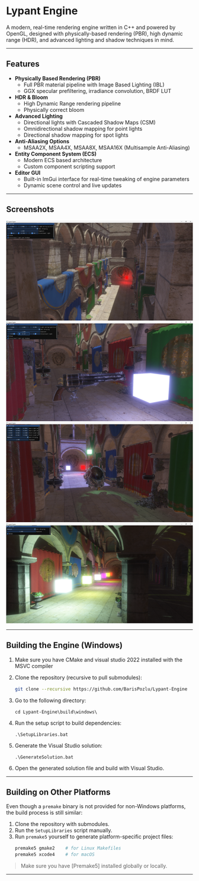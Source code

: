 # Lypant Engine

A modern, real-time rendering engine written in C++ and powered by OpenGL, designed with physically-based rendering (PBR), high dynamic range (HDR), and advanced lighting and shadow techniques in mind.

---

## Features

- **Physically Based Rendering (PBR)**
  - Full PBR material pipeline with Image Based Lighting (IBL)
  - GGX specular prefiltering, irradiance convolution, BRDF LUT
- **HDR & Bloom**
  - High Dynamic Range rendering pipeline
  - Physically correct bloom
- **Advanced Lighting**
  - Directional lights with Cascaded Shadow Maps (CSM)
  - Omnidirectional shadow mapping for point lights
  - Directional shadow mapping for spot lights
- **Anti-Aliasing Options**
  - MSAA2X, MSAA4X, MSAA8X, MSAA16X (Multisample Anti-Aliasing)
- **Entity Component System (ECS)**
  - Modern ECS based architecture
  - Custom component scripting support
- **Editor GUI**
  - Built-in ImGui interface for real-time tweaking of engine parameters
  - Dynamic scene control and live updates

---

## Screenshots

![Scene 1](assets/screenshots/scene1.png)
![Scene 2](assets/screenshots/scene2.png)
![Scene 3](assets/screenshots/scene3.png)
![Scene 4](assets/screenshots/scene4.png)

---

## Building the Engine (Windows)

1. Make sure you have CMake and visual studio 2022 installed with the MSVC compiler
   
2. Clone the repository (recursive to pull submodules):
   ```bash
   git clone --recursive https://github.com/BarisPozlu/Lypant-Engine
   ```

3. Go to the following directory:
   ```
   cd Lypant-Engine\build\windows\
   ```

4. Run the setup script to build dependencies:
   ```
   .\SetupLibraries.bat
   ```

5. Generate the Visual Studio solution:
   ```
   .\GenerateSolution.bat
   ```

6. Open the generated solution file and build with Visual Studio.

---

## Building on Other Platforms

Even though a `premake` binary is not provided for non-Windows platforms, the build process is still similar:

1. Clone the repository with submodules.
2. Run the `SetupLibraries` script manually.
3. Run `premake5` yourself to generate platform-specific project files:
   ```bash
   premake5 gmake2    # for Linux Makefiles
   premake5 xcode4    # for macOS
   ```

> Make sure you have [Premake5] installed globally or locally.

---
